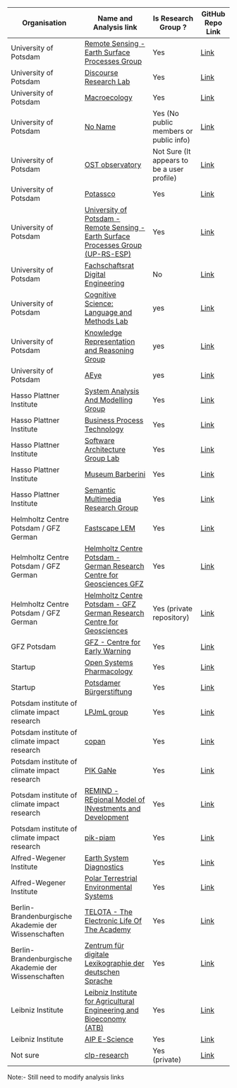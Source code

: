 | Organisation                                        | Name and Analysis link                                                                                                                       | Is Research Group ?                  | GitHub Repo Link                                                | 
|-----------------------------------------------------|----------------------------------------------------------------------------------------------------------------------------------------------|--------------------------------------|-----------------------------------------------------------------|
| University of Potsdam                               | [Remote Sensing - Earth Surface Processes Group ](../university_of_potsdam)                                                                                       | Yes                                  | [Link](https://github.com/UP-RS-ESP)                            |
| University of Potsdam                               | [Discourse Research Lab](https://github.com/user/repo/blob/branch/other_file.md)                                                             | Yes                                  | [Link](https://github.com/discourse-lab)                        |
| University of Potsdam                               | [Macroecology](https://github.com/user/repo/blob/branch/other_file.md)                                                                       | Yes                                  | [Link](https://github.com/UP-macroecology)                      |
| University of Potsdam                               | [No Name](https://github.com/user/repo/blob/branch/other_file.md)                                                                            | Yes (No public members or public info) | [Link](https://github.com/University-of-Potsdam-MM)             |
| University of Potsdam                               | [OST observatory](https://github.com/user/repo/blob/branch/other_file.md)                                                                    | Not Sure (It appears to be a user profile) | [Link](https://github.com/OST-Observatory)                      |
| University of Potsdam                               | [Potassco](https://github.com/user/repo/blob/branch/other_file.md)                                                                           | Yes                                  | [Link](https://github.com/potassco)                             |
| University of Potsdam                               | [University of Potsdam - Remote Sensing - Earth Surface Processes Group (UP-RS-ESP)](https://github.com/user/repo/blob/branch/other_file.md) | Yes                                  | [Link](https://github.com/UP-RS-ESP)                            |
| University of Potsdam                               | [Fachschaftsrat Digital Engineering](https://github.com/user/repo/blob/branch/other_file.md)                                                 | No                                   | [Link](https://github.com/fsr-de)                               |
| University of Potsdam                               | [Cognitive Science: Language and Methods Lab](https://github.com/user/repo/blob/branch/other_file.md)                                        | yes                                  | [Link](https://github.com/cslm-lab)                             |
| University of Potsdam                               | [Knowledge Representation and Reasoning Group](https://github.com/user/repo/blob/branch/other_file.md)                                       | yes                                  | [Link](https://github.com/krr-up)                               |
| University of Potsdam                               | [AEye](https://github.com/user/repo/blob/branch/other_file.md)                                                                               | yes                                  | [Link](https://github.com/aeye-lab)                             |
| Hasso Plattner Institute                            | [System Analysis And Modelling Group](https://github.com/user/repo/blob/branch/other_file.md)                                                | Yes                                  | [Link](https://github.com/hpi-sam)                              |
| Hasso Plattner Institute                            | [Business Process Technology](https://github.com/user/repo/blob/branch/other_file.md)                                                        | Yes                                  | [Link](https://github.com/bptlab)                               |
| Hasso Plattner Institute                            | [Software Architecture Group Lab](https://github.com/user/repo/blob/branch/other_file.md)                                                    | Yes                                  | [Link](https://github.com/hpi-swa-lab)                          |
| Hasso Plattner Institute                            | [Museum Barberini](https://github.com/user/repo/blob/branch/other_file.md)                                                                   | Yes                                  | [Link](https://github.com/Museum-Barberini)                     |
| Hasso Plattner Institute                            | [Semantic Multimedia Research Group](https://github.com/user/repo/blob/branch/other_file.md)                                                 | Yes                                  | [Link](https://github.com/semanticmultimedia)                   |
| Helmholtz Centre Potsdam / GFZ German               | [Fastscape LEM](https://github.com/user/repo/blob/branch/other_file.md)                                                                      | Yes                                  | [Link](https://github.com/fastscape-lem)                        |
| Helmholtz Centre Potsdam / GFZ German               | [Helmholtz Centre Potsdam - German Research Centre for Geosciences GFZ](https://github.com/user/repo/blob/branch/other_file.md)              | Yes                                  | [Link](https://github.com/GFZ)                                  |
| Helmholtz Centre Potsdam / GFZ German               | [Helmholtz Centre Potsdam - GFZ German Research Centre for Geosciences](https://github.com/user/repo/blob/branch/other_file.md)              | Yes (private repository)             | [Link](https://github.com/GFZ-Potsdam)                          |
| GFZ Potsdam                                         | [GFZ - Centre for Early Warning](https://github.com/user/repo/blob/branch/other_file.md)                                                     | Yes                                  | [Link](https://github.com/GFZ-Centre-for-Early-Warning)         |
| Startup                                             | [Open Systems Pharmacology](https://github.com/user/repo/blob/branch/other_file.md)                                                          | Yes                                  | [Link](https://github.com/Open-Systems-Pharmacology)            |
| Startup                                             | [Potsdamer Bürgerstiftung](https://github.com/user/repo/blob/branch/other_file.md)                                                           | Yes                                  | [Link](https://github.com/potsdamer-buergerstiftung)            |
| Potsdam institute of climate impact research        | [LPJmL group](https://github.com/user/repo/blob/branch/other_file.md)                                                                        | Yes                                  | [Link](https://github.com/PIK-LPJmL)                            |
| Potsdam institute of climate impact research        | [copan](https://github.com/user/repo/blob/branch/other_file.md)                                                                              | Yes                                  | [Link](https://github.com/pik-copan)                            |
| Potsdam institute of climate impact research        | [PIK GaNe](https://github.com/user/repo/blob/branch/other_file.md)                                                                           | Yes                                  | [Link](https://github.com/pik-gane)                             |
| Potsdam institute of climate impact research        | [REMIND - REgional Model of INvestments and Development](https://github.com/user/repo/blob/branch/other_file.md)                             | Yes                                  | [Link](https://github.com/remindmodel)                          |
| Potsdam institute of climate impact research        | [pik-piam](https://github.com/user/repo/blob/branch/other_file.md)                                                                           | Yes                                  | [Link](https://github.com/pik-piam)                             |
| Alfred-Wegener Institute                            | [Earth System Diagnostics](https://github.com/user/repo/blob/branch/other_file.md)                                                           | Yes                                  | [Link](https://github.com/EarthSystemDiagnostics)               |
| Alfred-Wegener Institute                            | [Polar Terrestrial Environmental Systems](https://github.com/user/repo/blob/branch/other_file.md)                                            | Yes                                  | [Link](https://github.com/PolarTerrestrialEnvironmentalSystems) |
| Berlin-Brandenburgische Akademie der Wissenschaften | [TELOTA - The Electronic Life Of The Academy](https://github.com/user/repo/blob/branch/other_file.md)                                        | Yes                                  | [Link](https://github.com/telota)                               |
| Berlin-Brandenburgische Akademie der Wissenschaften | [Zentrum für digitale Lexikographie der deutschen Sprache](https://github.com/user/repo/blob/branch/other_file.md)                           | Yes                                  | [Link](https://github.com/zentrum-lexikographie)                |
| Leibniz Institute                                   | [Leibniz Institute for Agricultural Engineering and Bioeconomy (ATB)](https://github.com/user/repo/blob/branch/other_file.md)                | Yes                                  | [Link](https://github.com/ATB-Potsdam)                          |
| Leibniz Institute                                   | [AIP E-Science](https://github.com/user/repo/blob/branch/other_file.md)                                                                      | Yes                                  | [Link](https://github.com/aipescience)                          |
| Not sure                                            | [clp-research](https://github.com/user/repo/blob/branch/other_file.md)                                                                       | Yes         (private)                | [Link](https://github.com/clp-research)                         |

Note:- Still need to modify analysis links 
